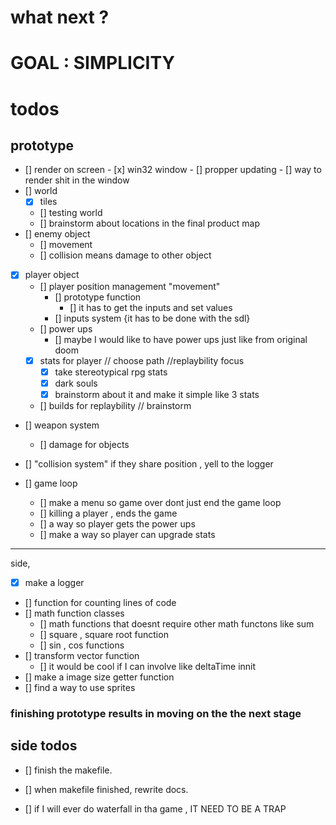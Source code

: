 # what next ?

# GOAL : SIMPLICITY

# todos

## prototype

- [] render on screen
      - [x] win32 window
      - [] propper updating
      - [] way to render shit in the window
- [] world
  - [x] tiles
  - [] testing world
  - [] brainstorm about locations in the final product map
- [] enemy object
  - [] movement
  - [] collision means damage to other object  
- [x] player object
  - [] player position management "movement"
    - [] prototype function
      - [] it has to get the inputs and set values
    - [] inputs system {it has to be done with the sdl}
  - [] power ups
    - [] maybe I would like to have power ups just like from original doom
  - [x] stats for player // choose path //replaybility focus
    - [x] take stereotypical rpg stats
    - [x] dark souls
    - [x] brainstorm about it and make it simple like 3 stats
  - [] builds for replaybility // brainstorm
- [] weapon system
  - [] damage for objects
- [] "collision system" if they share position , yell to the logger

- [] game loop
  - [] make a menu so game over dont just end the game loop
  - [] killing a player , ends the game
  - [] a way so player gets the power ups
  - [] make a way so player can upgrade stats

---
side,

- [x] make a logger
- [] function for counting lines of code
- [] math function classes
  - [] math functions that doesnt require other math functons like sum
  - [] square , square root function
  - [] sin , cos functions 
- [] transform vector function
  - [] it would be cool if I can involve like deltaTime innit
- [] make a image size getter function
- [] find a way to use sprites

### finishing prototype results in moving on the the next stage

## side todos

- [] finish the makefile.
- [] when makefile finished, rewrite docs.

- [] if I will ever do waterfall in tha game , IT NEED TO BE A TRAP
